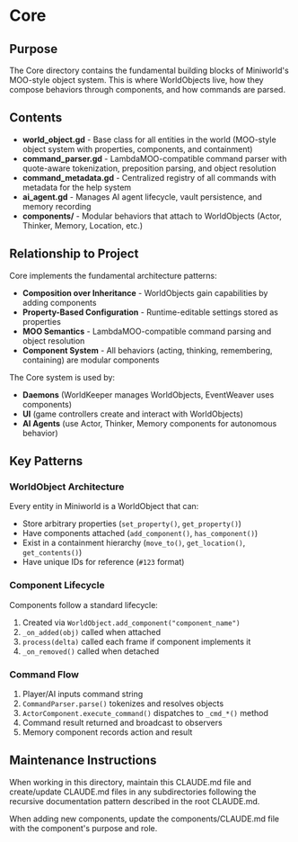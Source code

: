 # Core

## Purpose
The Core directory contains the fundamental building blocks of Miniworld's MOO-style object system. This is where WorldObjects live, how they compose behaviors through components, and how commands are parsed.

## Contents
- **world_object.gd** - Base class for all entities in the world (MOO-style object system with properties, components, and containment)
- **command_parser.gd** - LambdaMOO-compatible command parser with quote-aware tokenization, preposition parsing, and object resolution
- **command_metadata.gd** - Centralized registry of all commands with metadata for the help system
- **ai_agent.gd** - Manages AI agent lifecycle, vault persistence, and memory recording
- **components/** - Modular behaviors that attach to WorldObjects (Actor, Thinker, Memory, Location, etc.)

## Relationship to Project
Core implements the fundamental architecture patterns:
- **Composition over Inheritance** - WorldObjects gain capabilities by adding components
- **Property-Based Configuration** - Runtime-editable settings stored as properties
- **MOO Semantics** - LambdaMOO-compatible command parsing and object resolution
- **Component System** - All behaviors (acting, thinking, remembering, containing) are modular components

The Core system is used by:
- **Daemons** (WorldKeeper manages WorldObjects, EventWeaver uses components)
- **UI** (game controllers create and interact with WorldObjects)
- **AI Agents** (use Actor, Thinker, Memory components for autonomous behavior)

## Key Patterns

### WorldObject Architecture
Every entity in Miniworld is a WorldObject that can:
- Store arbitrary properties (`set_property()`, `get_property()`)
- Have components attached (`add_component()`, `has_component()`)
- Exist in a containment hierarchy (`move_to()`, `get_location()`, `get_contents()`)
- Have unique IDs for reference (`#123` format)

### Component Lifecycle
Components follow a standard lifecycle:
1. Created via `WorldObject.add_component("component_name")`
2. `_on_added(obj)` called when attached
3. `process(delta)` called each frame if component implements it
4. `_on_removed()` called when detached

### Command Flow
1. Player/AI inputs command string
2. `CommandParser.parse()` tokenizes and resolves objects
3. `ActorComponent.execute_command()` dispatches to `_cmd_*()` method
4. Command result returned and broadcast to observers
5. Memory component records action and result

## Maintenance Instructions
When working in this directory, maintain this CLAUDE.md file and create/update CLAUDE.md files in any subdirectories following the recursive documentation pattern described in the root CLAUDE.md.

When adding new components, update the components/CLAUDE.md file with the component's purpose and role.
